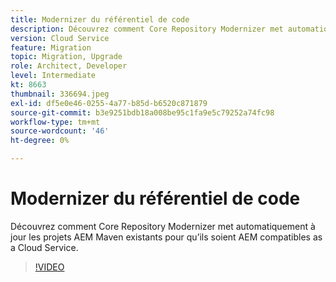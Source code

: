 ```yaml
---
title: Modernizer du référentiel de code
description: Découvrez comment Core Repository Modernizer met automatiquement à jour les projets AEM Maven existants pour qu’ils soient AEM compatibles as a Cloud Service.
version: Cloud Service
feature: Migration
topic: Migration, Upgrade
role: Architect, Developer
level: Intermediate
kt: 8663
thumbnail: 336694.jpeg
exl-id: df5e0e46-0255-4a77-b85d-b6520c871879
source-git-commit: b3e9251bdb18a008be95c1fa9e5c79252a74fc98
workflow-type: tm+mt
source-wordcount: '46'
ht-degree: 0%

---
```


# Modernizer du référentiel de code

Découvrez comment Core Repository Modernizer met automatiquement à jour les projets AEM Maven existants pour qu’ils soient AEM compatibles as a Cloud Service.

>[!VIDEO](https://video.tv.adobe.com/v/336694?quality=12&learn=on)
